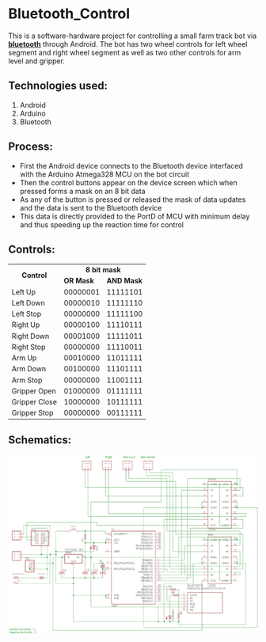 # Bluetooth_Control

<p> This is a software-hardware project for controlling a small farm track bot via <b><u>bluetooth</u></b> through Android. The bot has two wheel controls for left wheel segment and right wheel segment as well as two other controls for arm level and gripper.

## Technologies used:
<ol>
<li>Android</li>
<li>Arduino</li>
<li>Bluetooth</li>
</ol>

## Process:
<ul>
<li>First the Android device connects to the Bluetooth device interfaced with the Arduino Atmega328 MCU on the bot circuit</li>
<li>Then the control buttons appear on the device screen which when pressed forms a mask on an 8 bit data</li>
<li>As any of the button is pressed or released the mask of data updates and the data is sent to the Bluetooth device</li>
<li>This data is directly provided to the PortD of MCU with minimum delay and thus speeding up the reaction time for control</li>
</ul>

## Controls:

<table>
  <tr align=center>
    <td rowspan=2><b>Control</b></td>
    <td colspan=2><b>8 bit mask</b></td>
  </tr>
  <tr>
    <td><b>OR Mask</b></td>
    <td><b>AND Mask</b></td>
  </tr>
  
  <tr>
  <td>Left Up</td>
  <td>00000001</td>
  <td>11111101</td>
  </tr>
  
  <tr>
  <td>Left Down</td>
  <td>00000010</td>
  <td>11111110</td>
  </tr>
  
  <tr>
  <td>Left Stop</td>
  <td>00000000</td>
  <td>11111100</td>
  </tr>
  
  <tr>
  <td>Right Up</td>
  <td>00000100</td>
  <td>11110111</td>
  </tr>
  
  <tr>
  <td>Right Down</td>
  <td>00001000</td>
  <td>11111011</td>
  </tr>
  
  <tr>
  <td>Right Stop</td>
  <td>00000000</td>
  <td>11110011</td>
  </tr>
  
  <tr>
  <td>Arm Up</td>
  <td>00010000</td>
  <td>11011111</td>
  </tr>
  
  <tr>
  <td>Arm Down</td>
  <td>00100000</td>
  <td>11101111</td>
  </tr>
  
  <tr>
  <td>Arm Stop</td>
  <td>00000000</td>
  <td>11001111</td>
  </tr>
  
  <tr>
  <td>Gripper Open</td>
  <td>01000000</td>
  <td>01111111</td>
  </tr>
  
  <tr>
  <td>Gripper Close</td>
  <td>10000000</td>
  <td>10111111</td>
  </tr>
  
  <tr>
  <td>Gripper Stop</td>
  <td>00000000</td>
  <td>00111111</td>
  </tr>
 
  </table>

## Schematics:
<img src="https://github.com/bornsilentassassins/Bluetooth_Control/blob/master/Images/Schematics.png"/>
